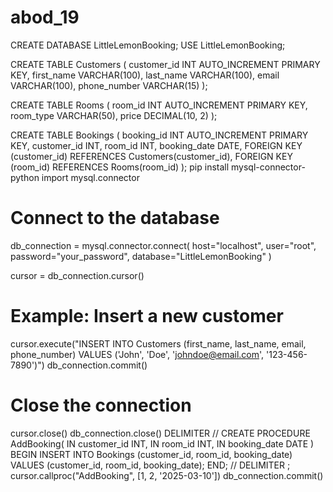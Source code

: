 # abod_19
CREATE DATABASE LittleLemonBooking;
USE LittleLemonBooking;

CREATE TABLE Customers (
    customer_id INT AUTO_INCREMENT PRIMARY KEY,
    first_name VARCHAR(100),
    last_name VARCHAR(100),
    email VARCHAR(100),
    phone_number VARCHAR(15)
);

CREATE TABLE Rooms (
    room_id INT AUTO_INCREMENT PRIMARY KEY,
    room_type VARCHAR(50),
    price DECIMAL(10, 2)
);

CREATE TABLE Bookings (
    booking_id INT AUTO_INCREMENT PRIMARY KEY,
    customer_id INT,
    room_id INT,
    booking_date DATE,
    FOREIGN KEY (customer_id) REFERENCES Customers(customer_id),
    FOREIGN KEY (room_id) REFERENCES Rooms(room_id)
);
pip install mysql-connector-python
import mysql.connector

# Connect to the database
db_connection = mysql.connector.connect(
    host="localhost",
    user="root",
    password="your_password",
    database="LittleLemonBooking"
)

cursor = db_connection.cursor()

# Example: Insert a new customer
cursor.execute("INSERT INTO Customers (first_name, last_name, email, phone_number) VALUES ('John', 'Doe', 'johndoe@email.com', '123-456-7890')")
db_connection.commit()

# Close the connection
cursor.close()
db_connection.close()
DELIMITER //
CREATE PROCEDURE AddBooking(
    IN customer_id INT, 
    IN room_id INT, 
    IN booking_date DATE
)
BEGIN
    INSERT INTO Bookings (customer_id, room_id, booking_date)
    VALUES (customer_id, room_id, booking_date);
END;
//
DELIMITER ;
cursor.callproc("AddBooking", [1, 2, '2025-03-10'])
db_connection.commit()

